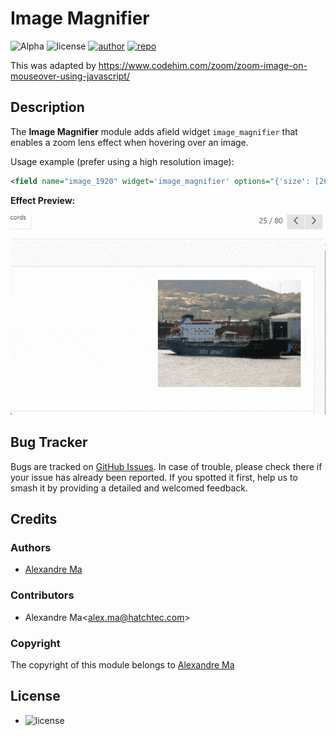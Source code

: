 # Image Magnifier

![Alpha](https://img.shields.io/badge/maturity-Alpha-red.png)
![license](https://img.shields.io/badge/licence-AGPL--3-blue.png)
[![author](https://img.shields.io/badge/Alexmalab-24292f.png?logo=github)](https://github.com/Alexmalab)
[![repo](https://img.shields.io/badge/OdooFrontendExtensions-f1f8ff.png?logo=github&logoColor=0366d6)](https://github.com/Alexmalab/OdooFrontendExtensions)

This was adapted by https://www.codehim.com/zoom/zoom-image-on-mouseover-using-javascript/

## Description

The **Image Magnifier** module adds afield widget `image_magnifier` that enables a zoom lens effect when hovering over an image.

Usage example (prefer using a high resolution image):
```xml
<field name="image_1920" widget='image_magnifier' options="{'size': [260, 260]}"/>
```
**Effect Preview:**

![Effect Preview](static/description/preview.gif)
## Bug Tracker
Bugs are tracked on [GitHub Issues](https://github.com/Alexmalab/OdooFrontendExtensions/issues). In case of trouble, please check there if your issue has already been reported. If you spotted it first, help us to smash it by providing a detailed and welcomed feedback.

## Credits
### Authors

- [Alexandre Ma](https://github.com/Alexmalab)

### Contributors

- Alexandre Ma<[alex.ma@hatchtec.com](mailto:a1exma@hotmail.com)>

### Copyright

The copyright of this module belongs to [Alexandre Ma](https://github.com/Alexmalab)

## License
   - ![license](https://img.shields.io/badge/licence-AGPL--3-blue.png)
